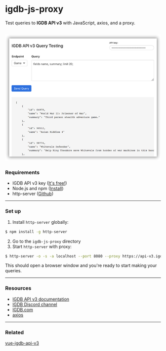 # igdb-js-proxy

Test queries to **IGDB API v3** with JavaScript, axios, and a proxy.

![alt text](https://github.com/evild70/igdb-js-proxy/raw/master/screenshot.png "Screenshot")
---

### Requirements
* IGDB API v3 key ([It's free!](https://api.igdb.com/signup))
* Node.js and npm ([Install](https://www.npmjs.com/get-npm))
* http-server ([Github](https://github.com/indexzero/http-server))
---
### Set up
1. Install `http-server` globally:
```bash
$ npm install -g http-server
```
2. Go to the `igdb-js-proxy` directory
3. Start `http-server` with proxy:
```bash
$ http-server -o -s -a localhost --port 8080 --proxy https://api-v3.igdb.com
```
This should open a browser window and you're ready to start making your queries.

---

### Resources
* [IGDB API v3 documentation](https://api-docs.igdb.com/)
* [IGDB Discord channel](https://discord.gg/WvBNFRu)
* [IGDB.com](IGDB.com)
* [axios](https://github.com/axios/axios)

---
### Related
[vue-igdb-api-v3](https://github.com/evild70/vue-igdb-api-v3)
